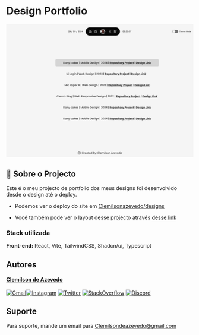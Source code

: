 
# Design Portfolio




![App Screenshot](public/WebDesignCover.png)


## 🚀 Sobre o Projecto
Este é o meu projecto de portfolio dos meus designs foi desenvolvido desde o design até o deploy.

- Podemos ver o deploy do site em [Clemilsonazevedo/designs](<https://web-design-portfolio-red.vercel.app/>)

- Você também pode ver o layout desse projecto através [desse link](<https://www.figma.com/file/g2cnukF30Y5AZDbtyVM5i6/Focus-Timer-V2-%E2%80%A2-Projeto-Explorer-(Community)?type=design&node-id=1422%3A28&mode=dev>)
### Stack utilizada

**Front-end:** React, Vite, TailwindCSS, Shadcn/ui, Typescript


## Autores

#### [Clemilson de Azevedo](https://www.github.com/clemilsonazevedo)


[![Gmail](https://img.shields.io/badge/Gmail-D14836?style=for-the-badge&logo=gmail&logoColor=white)](mailto:Clemilsondeazevedo@gmail.com)[![Instagram](https://img.shields.io/badge/Instagram-E4405F?style=for-the-badge&logo=instagram&logoColor=white)](https://www.instagram.com/_clemilsonazevedo_/?igshid=YmMyMTA2M2Y%3D) [![Twitter](	https://img.shields.io/badge/Twitter-1DA1F2?style=for-the-badge&logo=twitter&logoColor=white)](https://twitter.com/_ClemAzevedo_) [![StackOverflow](https://img.shields.io/badge/Stack_Overflow-FE7A16?style=for-the-badge&logo=stack-overflow&logoColor=white)](https://stackoverflow.com/users/21653723/clemilson-de-azevedo) [![Discord](https://img.shields.io/badge/Discord-7289DA?style=for-the-badge&logo=discord&logoColor=white)](https://discord.com/channels/C23M1250N#3288)
## Suporte

Para suporte, mande um email para Clemilsondeazevedo@gmail.com

